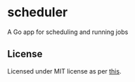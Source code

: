 # scheduler
A Go app for scheduling and running jobs

## License

Licensed under MIT license as per [this](LICENSE).
